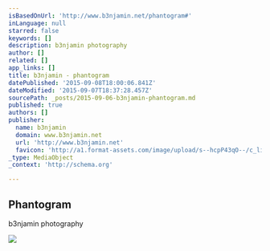 ```yaml
---
isBasedOnUrl: 'http://www.b3njamin.net/phantogram#'
inLanguage: null
starred: false
keywords: []
description: b3njamin photography
author: []
related: []
app_links: []
title: b3njamin - phantogram
datePublished: '2015-09-08T18:00:06.841Z'
dateModified: '2015-09-07T18:37:28.457Z'
sourcePath: _posts/2015-09-06-b3njamin-phantogram.md
published: true
authors: []
publisher:
  name: b3njamin
  domain: www.b3njamin.net
  url: 'http://www.b3njamin.net'
  favicon: 'http://a1.format-assets.com/image/upload/s--hcpP43qO--/c_limit,g_center,h_16,w_16/a_auto,fl_keep_iptc.progressive,q_95/325191-15053501-b3njamin_card.ico'
_type: MediaObject
_context: 'http://schema.org'

---
```

<article style=""><h1>Phantogram</h1><p>b3njamin photography</p><img src="http://a1.format-assets.com/image/private/s--Wumg9GMt--/c_limit,g_center,h_1200,w_65535/a_auto,fl_keep_iptc.progressive,q_95/_MG_8489_anuicj.jpg" /></article>